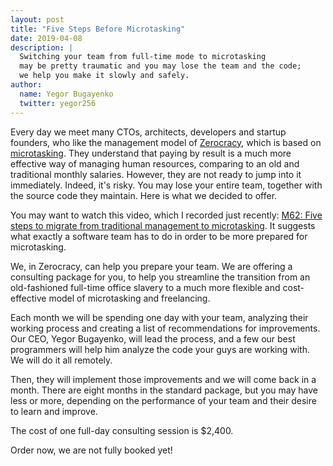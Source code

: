 ```yaml
---
layout: post
title: "Five Steps Before Microtasking"
date: 2019-04-08
description: |
  Switching your team from full-time mode to microtasking
  may be pretty traumatic and you may lose the team and the code;
  we help you make it slowly and safely.
author:
  name: Yegor Bugayenko
  twitter: yegor256
---
```


Every day we meet many CTOs, architects, developers and startup founders,
who like the management model of [Zerocracy](https://www.zerocracy.com),
which is based on [microtasking](https://www.youtube.com/watch?v=GozQCUH2D0I).
They understand that paying by result is a much more effective way
of managing human resources, comparing to an old and traditional
monthly salaries. However, they are not ready to jump into it immediately.
Indeed, it's risky. You may lose your entire team, together with the
source code they maintain. Here is what we decided to offer.

<!--more-->

You may want to watch this video, which I recorded just recently:
[M62: Five steps to migrate from traditional management to microtasking](https://youtu.be/0mOn9MvuMzU).
It suggests what exactly a software team has to do in order
to be more prepared for microtasking.

We, in Zerocracy, can help you prepare your team. We are offering
a consulting package for you, to help you streamline the transition
from an old-fashioned full-time office slavery to a much more
flexible and cost-effective model of microtasking and freelancing.

Each month we will be spending one day with your team, analyzing their
working process and creating a list of recommendations for improvements.
Our CEO, Yegor Bugayenko, will lead the process, and a few our
best programmers will help him analyze the code your guys are working with.
We will do it all remotely.

Then, they will implement those improvements and we will come back
in a month. There are eight months in the standard package, but you
may have less or more, depending on the performance of your team
and their desire to learn and improve.

The cost of one full-day consulting session is $2,400.

Order now, we are not fully booked yet!
